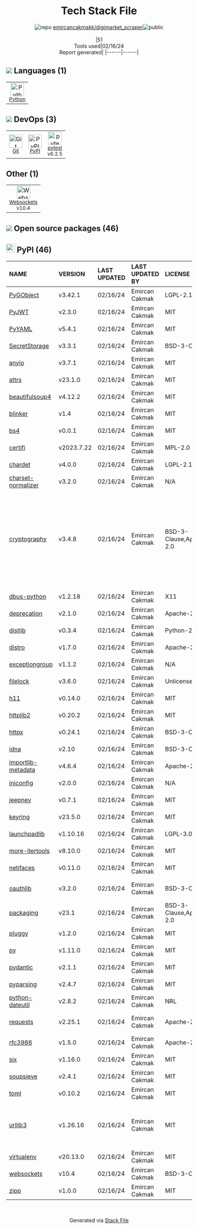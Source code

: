 <!--
&lt;--- Readme.md Snippet without images Start ---&gt;
## Tech Stack
emircancakmakk/digimarket_scraper is built on the following main stack:

- [Python](https://www.python.org) – Languages
- [pytest](http://pytest.org/latest/) – Testing Frameworks

Full tech stack [here](/techstack.md)

&lt;--- Readme.md Snippet without images End ---&gt;

&lt;--- Readme.md Snippet with images Start ---&gt;
## Tech Stack
emircancakmakk/digimarket_scraper is built on the following main stack:

- <img width='25' height='25' src='https://img.stackshare.io/service/993/pUBY5pVj.png' alt='Python'/> [Python](https://www.python.org) – Languages
- <img width='25' height='25' src='https://img.stackshare.io/service/4586/Lu99Qe0Z_400x400.png' alt='pytest'/> [pytest](http://pytest.org/latest/) – Testing Frameworks

Full tech stack [here](/techstack.md)

&lt;--- Readme.md Snippet with images End ---&gt;
-->
<div align="center">

# Tech Stack File
![](https://img.stackshare.io/repo.svg "repo") [emircancakmakk/digimarket_scraper](https://github.com/emircancakmakk/digimarket_scraper)![](https://img.stackshare.io/public_badge.svg "public")
<br/><br/>
|51<br/>Tools used|02/16/24 <br/>Report generated|
|------|------|
</div>

## <img src='https://img.stackshare.io/languages.svg'/> Languages (1)
<table><tr>
  <td align='center'>
  <img width='36' height='36' src='https://img.stackshare.io/service/993/pUBY5pVj.png' alt='Python'>
  <br>
  <sub><a href="https://www.python.org">Python</a></sub>
  <br>
  <sub></sub>
</td>

</tr>
</table>

## <img src='https://img.stackshare.io/devops.svg'/> DevOps (3)
<table><tr>
  <td align='center'>
  <img width='36' height='36' src='https://img.stackshare.io/service/1046/git.png' alt='Git'>
  <br>
  <sub><a href="http://git-scm.com/">Git</a></sub>
  <br>
  <sub></sub>
</td>

<td align='center'>
  <img width='36' height='36' src='https://img.stackshare.io/service/12572/-RIWgodF_400x400.jpg' alt='PyPI'>
  <br>
  <sub><a href="https://pypi.org/">PyPI</a></sub>
  <br>
  <sub></sub>
</td>

<td align='center'>
  <img width='36' height='36' src='https://img.stackshare.io/service/4586/Lu99Qe0Z_400x400.png' alt='pytest'>
  <br>
  <sub><a href="http://pytest.org/latest/">pytest</a></sub>
  <br>
  <sub>v6.2.5</sub>
</td>

</tr>
</table>

## Other (1)
<table><tr>
  <td align='center'>
  <img width='36' height='36' src='https://img.stackshare.io/service/4220/LNPwoiWi_400x400.jpg' alt='Websockets'>
  <br>
  <sub><a href="https://developer.mozilla.org/en-US/docs/Web/API/WebSockets_API">Websockets</a></sub>
  <br>
  <sub>v10.4</sub>
</td>

</tr>
</table>


## <img src='https://img.stackshare.io/group.svg' /> Open source packages (46)</h2>

## <img width='24' height='24' src='https://img.stackshare.io/service/12572/-RIWgodF_400x400.jpg'/> PyPI (46)

|NAME|VERSION|LAST UPDATED|LAST UPDATED BY|LICENSE|VULNERABILITIES|
|:------|:------|:------|:------|:------|:------|
|[PyGObject](https://pypi.org/project/PyGObject)|v3.42.1|02/16/24|Emircan Cakmak |LGPL-2.1+|N/A|
|[PyJWT](https://pypi.org/project/PyJWT)|v2.3.0|02/16/24|Emircan Cakmak |MIT|N/A|
|[PyYAML](https://pypi.org/project/PyYAML)|v5.4.1|02/16/24|Emircan Cakmak |MIT|N/A|
|[SecretStorage](https://pypi.org/project/SecretStorage)|v3.3.1|02/16/24|Emircan Cakmak |BSD-3-Clause|N/A|
|[anyio](https://pypi.org/project/anyio)|v3.7.1|02/16/24|Emircan Cakmak |MIT|N/A|
|[attrs](https://pypi.org/project/attrs)|v23.1.0|02/16/24|Emircan Cakmak |MIT|N/A|
|[beautifulsoup4](https://pypi.org/project/beautifulsoup4)|v4.12.2|02/16/24|Emircan Cakmak |MIT|N/A|
|[blinker](https://pypi.org/project/blinker)|v1.4|02/16/24|Emircan Cakmak |MIT|N/A|
|[bs4](https://pypi.org/project/bs4)|v0.0.1|02/16/24|Emircan Cakmak |MIT|N/A|
|[certifi](https://pypi.org/project/certifi)|v2023.7.22|02/16/24|Emircan Cakmak |MPL-2.0|N/A|
|[chardet](https://pypi.org/project/chardet)|v4.0.0|02/16/24|Emircan Cakmak |LGPL-2.1|N/A|
|[charset-normalizer](https://pypi.org/project/charset-normalizer)|v3.2.0|02/16/24|Emircan Cakmak |N/A|N/A|
|[cryptography](https://pypi.org/project/cryptography)|v3.4.8|02/16/24|Emircan Cakmak |BSD-3-Clause,Apache-2.0|[CVE-2023-0286](https://github.com/advisories/GHSA-x4qr-2fvf-3mr5) (High)<br/>[CVE-2023-50782](https://github.com/advisories/GHSA-3ww4-gg4f-jr7f) (High)<br/>[CVE-2023-49083](https://github.com/advisories/GHSA-jfhm-5ghh-2f97) (Moderate)<br/>[CVE-2023-23931](https://github.com/advisories/GHSA-w7pp-m8wf-vj6r) (Moderate)<br/>[](https://github.com/advisories/GHSA-5cpq-8wj7-hf2v) (Low)<br/>[](https://github.com/advisories/GHSA-jm77-qphf-c4w8) (Low)<br/>[](https://github.com/advisories/GHSA-v8gr-m533-ghj9) (Low)|
|[dbus-python](https://pypi.org/project/dbus-python)|v1.2.18|02/16/24|Emircan Cakmak |X11|N/A|
|[deprecation](https://pypi.org/project/deprecation)|v2.1.0|02/16/24|Emircan Cakmak |Apache-2.0|N/A|
|[distlib](https://pypi.org/project/distlib)|v0.3.4|02/16/24|Emircan Cakmak |Python-2.0|N/A|
|[distro](https://pypi.org/project/distro)|v1.7.0|02/16/24|Emircan Cakmak |Apache-2.0|N/A|
|[exceptiongroup](https://pypi.org/project/exceptiongroup)|v1.1.2|02/16/24|Emircan Cakmak |N/A|N/A|
|[filelock](https://pypi.org/project/filelock)|v3.6.0|02/16/24|Emircan Cakmak |Unlicense|N/A|
|[h11](https://pypi.org/project/h11)|v0.14.0|02/16/24|Emircan Cakmak |MIT|N/A|
|[httplib2](https://pypi.org/project/httplib2)|v0.20.2|02/16/24|Emircan Cakmak |MIT|N/A|
|[httpx](https://pypi.org/project/httpx)|v0.24.1|02/16/24|Emircan Cakmak |BSD-3-Clause|N/A|
|[idna](https://pypi.org/project/idna)|v2.10|02/16/24|Emircan Cakmak |BSD-3-Clause|N/A|
|[importlib-metadata](https://pypi.org/project/importlib-metadata)|v4.6.4|02/16/24|Emircan Cakmak |Apache-2.0|N/A|
|[iniconfig](https://pypi.org/project/iniconfig)|v2.0.0|02/16/24|Emircan Cakmak |N/A|N/A|
|[jeepney](https://pypi.org/project/jeepney)|v0.7.1|02/16/24|Emircan Cakmak |MIT|N/A|
|[keyring](https://pypi.org/project/keyring)|v23.5.0|02/16/24|Emircan Cakmak |MIT|N/A|
|[launchpadlib](https://pypi.org/project/launchpadlib)|v1.10.16|02/16/24|Emircan Cakmak |LGPL-3.0|N/A|
|[more-itertools](https://pypi.org/project/more-itertools)|v8.10.0|02/16/24|Emircan Cakmak |MIT|N/A|
|[netifaces](https://pypi.org/project/netifaces)|v0.11.0|02/16/24|Emircan Cakmak |MIT|N/A|
|[oauthlib](https://pypi.org/project/oauthlib)|v3.2.0|02/16/24|Emircan Cakmak |BSD-3-Clause|[CVE-2022-36087](https://github.com/advisories/GHSA-3pgj-pg6c-r5p7) (Moderate)|
|[packaging](https://pypi.org/project/packaging)|v23.1|02/16/24|Emircan Cakmak |BSD-3-Clause,Apache-2.0|N/A|
|[pluggy](https://pypi.org/project/pluggy)|v1.2.0|02/16/24|Emircan Cakmak |MIT|N/A|
|[py](https://pypi.org/project/py)|v1.11.0|02/16/24|Emircan Cakmak |MIT|[CVE-2022-42969](https://github.com/advisories/GHSA-w596-4wvx-j9j6) (High)|
|[pydantic](https://pypi.org/project/pydantic)|v2.1.1|02/16/24|Emircan Cakmak |MIT|N/A|
|[pyparsing](https://pypi.org/project/pyparsing)|v2.4.7|02/16/24|Emircan Cakmak |MIT|N/A|
|[python-dateutil](https://pypi.org/project/python-dateutil)|v2.8.2|02/16/24|Emircan Cakmak |NRL|N/A|
|[requests](https://pypi.org/project/requests)|v2.25.1|02/16/24|Emircan Cakmak |Apache-2.0|[CVE-2023-32681](https://github.com/advisories/GHSA-j8r2-6x86-q33q) (Moderate)|
|[rfc3986](https://pypi.org/project/rfc3986)|v1.5.0|02/16/24|Emircan Cakmak |Apache-2.0|N/A|
|[six](https://pypi.org/project/six)|v1.16.0|02/16/24|Emircan Cakmak |MIT|N/A|
|[soupsieve](https://pypi.org/project/soupsieve)|v2.4.1|02/16/24|Emircan Cakmak |MIT|N/A|
|[toml](https://pypi.org/project/toml)|v0.10.2|02/16/24|Emircan Cakmak |MIT|N/A|
|[urllib3](https://pypi.org/project/urllib3)|v1.26.16|02/16/24|Emircan Cakmak |MIT|[CVE-2023-45803](https://github.com/advisories/GHSA-g4mx-q9vg-27p4) (Moderate)<br/>[CVE-2023-43804](https://github.com/advisories/GHSA-v845-jxx5-vc9f) (Moderate)|
|[virtualenv](https://pypi.org/project/virtualenv)|v20.13.0|02/16/24|Emircan Cakmak |MIT|N/A|
|[websockets](https://pypi.org/project/websockets)|v10.4|02/16/24|Emircan Cakmak |BSD-3-Clause|N/A|
|[zipp](https://pypi.org/project/zipp)|v1.0.0|02/16/24|Emircan Cakmak |MIT|N/A|

<br/>
<div align='center'>

Generated via [Stack File](https://github.com/marketplace/stack-file)
